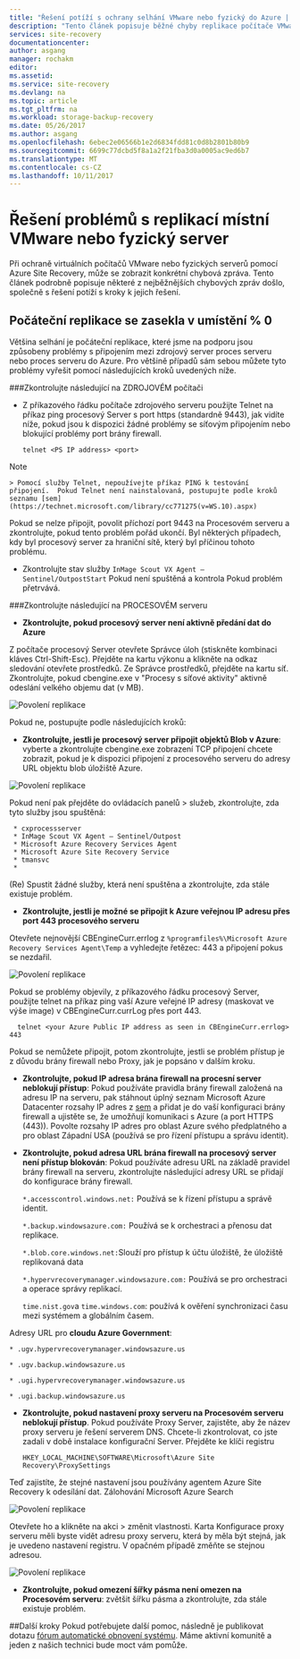 ```yaml
---
title: "Řešení potíží s ochrany selhání VMware nebo fyzický do Azure | Microsoft Docs"
description: "Tento článek popisuje běžné chyby replikace počítače VMware a řešení potíží s nimi"
services: site-recovery
documentationcenter: 
author: asgang
manager: rochakm
editor: 
ms.assetid: 
ms.service: site-recovery
ms.devlang: na
ms.topic: article
ms.tgt_pltfrm: na
ms.workload: storage-backup-recovery
ms.date: 05/26/2017
ms.author: asgang
ms.openlocfilehash: 6ebec2e06566b1e2d6834fdd81c0d8b2801b80b9
ms.sourcegitcommit: 6699c77dcbd5f8a1a2f21fba3d0a0005ac9ed6b7
ms.translationtype: MT
ms.contentlocale: cs-CZ
ms.lasthandoff: 10/11/2017
---
```

# <a name="troubleshoot-on-premises-vmwarephysical-server-replication-issues"></a>Řešení problémů s replikací místní VMware nebo fyzický server
Při ochraně virtuálních počítačů VMware nebo fyzických serverů pomocí Azure Site Recovery, může se zobrazit konkrétní chybová zpráva. Tento článek podrobně popisuje některé z nejběžnějších chybových zpráv došlo, společně s řešení potíží s kroky k jejich řešení.


## <a name="initial-replication-is-stuck-at-0"></a>Počáteční replikace se zasekla v umístění % 0
Většina selhání je počáteční replikace, které jsme na podporu jsou způsobeny problémy s připojením mezi zdrojový server proces serveru nebo proces serveru do Azure.
Pro většině případů sám sebou můžete tyto problémy vyřešit pomocí následujících kroků uvedených níže.

###<a name="check-the-following-on-source-machine"></a>Zkontrolujte následující na ZDROJOVÉM počítači
* Z příkazového řádku počítače zdrojového serveru použijte Telnet na příkaz ping procesový Server s port https (standardně 9443), jak vidíte níže, pokud jsou k dispozici žádné problémy se síťovým připojením nebo blokující problémy port brány firewall.
     
    `telnet <PS IP address> <port>`
> [!NOTE]
    > Pomocí služby Telnet, nepoužívejte příkaz PING k testování připojení.  Pokud Telnet není nainstalovaná, postupujte podle kroků seznamu [sem](https://technet.microsoft.com/library/cc771275(v=WS.10).aspx)

Pokud se nelze připojit, povolit příchozí port 9443 na Procesovém serveru a zkontrolujte, pokud tento problém pořád ukončí. Byl některých případech, kdy byl procesový server za hraniční sítě, který byl příčinou tohoto problému.

* Zkontrolujte stav služby `InMage Scout VX Agent – Sentinel/OutpostStart` Pokud není spuštěná a kontrola Pokud problém přetrvává.   
 
###<a name="check-the-following-on-process-server"></a>Zkontrolujte následující na PROCESOVÉM serveru

* **Zkontrolujte, pokud procesový server není aktivně předání dat do Azure** 

Z počítače procesový Server otevřete Správce úloh (stiskněte kombinaci kláves Ctrl-Shift-Esc). Přejděte na kartu výkonu a klikněte na odkaz sledování otevřete prostředků. Ze Správce prostředků, přejděte na kartu síť. Zkontrolujte, pokud cbengine.exe v "Procesy s síťové aktivity" aktivně odeslání velkého objemu dat (v MB).

![Povolení replikace](./media/site-recovery-protection-common-errors/cbengine.png)

Pokud ne, postupujte podle následujících kroků:

* **Zkontrolujte, jestli je procesový server připojit objektů Blob v Azure**: vyberte a zkontrolujte cbengine.exe zobrazení TCP připojení chcete zobrazit, pokud je k dispozici připojení z procesového serveru do adresy URL objektu blob úložiště Azure.

![Povolení replikace](./media/site-recovery-protection-common-errors/rmonitor.png)

Pokud není pak přejděte do ovládacích panelů > služeb, zkontrolujte, zda tyto služby jsou spuštěná:

     * cxprocessserver
     * InMage Scout VX Agent – Sentinel/Outpost
     * Microsoft Azure Recovery Services Agent
     * Microsoft Azure Site Recovery Service
     * tmansvc
     * 
(Re) Spustit žádné služby, která není spuštěna a zkontrolujte, zda stále existuje problém.

* **Zkontrolujte, jestli je možné se připojit k Azure veřejnou IP adresu přes port 443 procesového serveru**

Otevřete nejnovější CBEngineCurr.errlog z `%programfiles%\Microsoft Azure Recovery Services Agent\Temp` a vyhledejte řetězec: 443 a připojení pokus se nezdařil.

![Povolení replikace](./media/site-recovery-protection-common-errors/logdetails1.png)

Pokud se problémy objevily, z příkazového řádku procesový Server, použijte telnet na příkaz ping vaší Azure veřejné IP adresy (maskovat ve výše image) v CBEngineCurr.currLog přes port 443.

      telnet <your Azure Public IP address as seen in CBEngineCurr.errlog>  443
Pokud se nemůžete připojit, potom zkontrolujte, jestli se problém přístup je z důvodu brány firewall nebo Proxy, jak je popsáno v dalším kroku.


* **Zkontrolujte, pokud IP adresa brána firewall na procesní server neblokují přístup**: Pokud používáte pravidla brány firewall založená na adresu IP na serveru, pak stáhnout úplný seznam Microsoft Azure Datacenter rozsahy IP adres z [sem](https://www.microsoft.com/download/details.aspx?id=41653) a přidat je do vaší konfiguraci brány firewall a ujistěte se, že umožňují komunikaci s Azure (a port HTTPS (443)).  Povolte rozsahy IP adres pro oblast Azure svého předplatného a pro oblast Západní USA (používá se pro řízení přístupu a správu identit).

* **Zkontrolujte, pokud adresa URL brána firewall na procesový server není přístup blokován**: Pokud používáte adresu URL na základě pravidel brány firewall na serveru, zkontrolujte následující adresy URL se přidají do konfigurace brány firewall. 
     
  `*.accesscontrol.windows.net:` Používá se k řízení přístupu a správě identit.

  `*.backup.windowsazure.com:` Používá se k orchestraci a přenosu dat replikace.

  `*.blob.core.windows.net:`Slouží pro přístup k účtu úložiště, že úložiště replikovaná data

  `*.hypervrecoverymanager.windowsazure.com:` Používá se pro orchestraci a operace správy replikací.

  `time.nist.gov`a `time.windows.com`: používá k ověření synchronizaci času mezi systémem a globálním časem.

Adresy URL pro **cloudu Azure Government**:

`* .ugv.hypervrecoverymanager.windowsazure.us`

`* .ugv.backup.windowsazure.us`

`* .ugi.hypervrecoverymanager.windowsazure.us`

`* .ugi.backup.windowsazure.us` 

* **Zkontrolujte, pokud nastavení proxy serveru na Procesovém serveru neblokují přístup**.  Pokud používáte Proxy Server, zajistěte, aby že název proxy serveru je řešení serverem DNS.
Chcete-li zkontrolovat, co jste zadali v době instalace konfigurační Server. Přejděte ke klíči registru

    `HKEY_LOCAL_MACHINE\SOFTWARE\Microsoft\Azure Site Recovery\ProxySettings`

Teď zajistíte, že stejné nastavení jsou používány agentem Azure Site Recovery k odesílání dat.
Zálohování Microsoft Azure Search 

![Povolení replikace](./media/site-recovery-protection-common-errors/mab.png)

Otevřete ho a klikněte na akci > změnit vlastnosti. Karta Konfigurace proxy serveru měli byste vidět adresu proxy serveru, která by měla být stejná, jak je uvedeno nastavení registru. V opačném případě změňte se stejnou adresou.

![Povolení replikace](./media/site-recovery-protection-common-errors/mabproxy.png)

* **Zkontrolujte, pokud omezení šířky pásma není omezen na Procesovém serveru**: zvětšit šířku pásma a zkontrolujte, zda stále existuje problém.

##<a name="next-steps"></a>Další kroky
Pokud potřebujete další pomoc, následně je publikovat dotazu [fórum automatické obnovení systému](https://social.msdn.microsoft.com/Forums/azure/home?forum=hypervrecovmgr). Máme aktivní komunitě a jeden z našich technici bude moct vám pomůže.